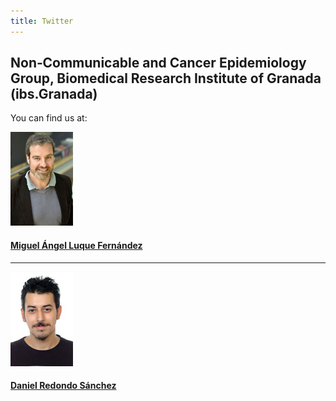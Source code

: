 ```yaml
---
title: Twitter
---
```


## **Non‐Communicable and Cancer Epidemiology Group, Biomedical Research Institute of Granada (ibs.Granada)**

You can find us at:

![](logo_MALF.png)

#### [Miguel Ángel Luque Fernández](http://www.twitter.com/watzilei)

***

![](logo_DRS.png)

#### [Daniel Redondo Sánchez](http://www.twitter.com/dredondosanchez)

